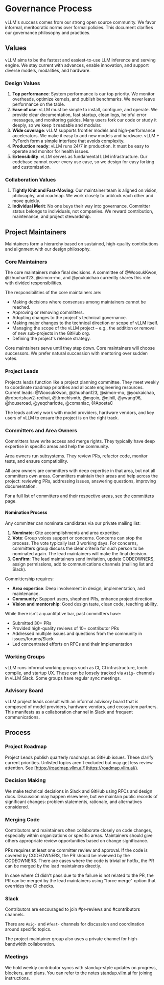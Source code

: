 # Governance Process

vLLM's success comes from our strong open source community. We favor informal, meritocratic norms over formal policies. This document clarifies our governance philosophy and practices.

## Values

vLLM aims to be the fastest and easiest-to-use LLM inference and serving engine. We stay current with advances, enable innovation, and support diverse models, modalities, and hardware.

### Design Values

1. **Top performance**: System performance is our top priority. We monitor overheads, optimize kernels, and publish benchmarks. We never leave performance on the table.
2. **Ease of use**: vLLM must be simple to install, configure, and operate. We provide clear documentation, fast startup, clean logs, helpful error messages, and monitoring guides. Many users fork our code or study it deeply, so we keep it readable and modular.
3. **Wide coverage**: vLLM supports frontier models and high-performance accelerators. We make it easy to add new models and hardware. vLLM + PyTorch form a simple interface that avoids complexity.
4. **Production ready**: vLLM runs 24/7 in production. It must be easy to operate and monitor for health issues.
5. **Extensibility**: vLLM serves as fundamental LLM infrastructure. Our codebase cannot cover every use case, so we design for easy forking and customization.

### Collaboration Values

1. **Tightly Knit and Fast-Moving**: Our maintainer team is aligned on vision, philosophy, and roadmap. We work closely to unblock each other and move quickly.
2. **Individual Merit**: No one buys their way into governance. Committer status belongs to individuals, not companies. We reward contribution, maintenance, and project stewardship.

## Project Maintainers

Maintainers form a hierarchy based on sustained, high-quality contributions and alignment with our design philosophy.

### Core Maintainers

The core maintainers make final decisions. A committee of @WoosukKwon, @zhuohan123, @simon-mo, and @youkaichao currently shares this role with divided responsibilities.

The responsibilities of the core maintainers are:

* Making decisions where consensus among maintainers cannot be reached.
* Approving or removing committers.
* Adopting changes to the project's technical governance.
* Making major changes to the technical direction or scope of vLLM itself.
* Managing the scope of the vLLM project – e.g., the addition or removal of new sub-projects in the GitHub org.
* Defining the project's release strategy.

Core maintainers serve until they step down. Core maintainers will choose successors. We prefer natural succession with mentoring over sudden votes.

### Project Leads

Projects leads function like a project planning committee. They meet weekly to coordinate roadmap priorities and allocate engineering resources. Current leads: @WoosukKwon, @zhuohan123, @simon-mo, @youkaichao, @robertshaw2-redhat, @tlrmchlsmth, @mgoin, @njhill, @ywang96, @houseroad, @yeqcharlotte, @comaniac, @ApostaC

The leads actively work with model providers, hardware vendors, and key users of vLLM to ensure the project is on the right track.

### Committers and Area Owners

Committers have write access and merge rights. They typically have deep expertise in specific areas and help the community.

Area owners run subsystems. They review PRs, refactor code, monitor tests, and ensure compatibility.

All area owners are committers with deep expertise in that area, but not all committers own areas. Committers maintain their areas and help across the project: reviewing PRs, addressing issues, answering questions, improving documentation.

For a full list of committers and their respective areas, see the [committers](./committers.md) page.

#### Nomination Process

Any committer can nominate candidates via our private mailing list:

1. **Nominate**: Cite accomplishments and area expertise.
2. **Vote**: Group voices support or concerns. Concerns can stop the process. The vote typically last 3 working days. For concerns, committers group discuss the clear criteria for such person to be nominated again. The lead maintainers will make the final decision.
3. **Confirm**: The lead maintainers send invitation, update CODEOWNERS, assign permissions, add to communications channels (mailing list and Slack).

Committership requires:

* **Area expertise**: Deep involvement in design, implementation, and maintenance.
* **Community**: Support users, shepherd PRs, enhance project direction.
* **Vision and mentorship**: Good design taste, clean code, teaching ability.

While there isn't a quantitative bar, past committers have:

* Submitted 30+ PRs
* Provided high-quality reviews of 10+ contributor PRs
* Addressed multiple issues and questions from the community in issues/forums/Slack
* Led concentrated efforts on RFCs and their implementation

### Working Groups

vLLM runs informal working groups such as CI, CI infrastructure, torch compile, and startup UX. These can be loosely tracked via `#sig-` channels in vLLM Slack. Some groups have regular sync meetings.

### Advisory Board

vLLM project leads consult with an informal advisory board that is composed of model providers, hardware vendors, and ecosystem partners. This manifests as a collaboration channel in Slack and frequent communications.

## Process

### Project Roadmap

Project Leads publish quarterly roadmaps as GitHub issues. These clarify current priorities. Unlisted topics aren't excluded but may get less review attention. See [https://roadmap.vllm.ai/](https://roadmap.vllm.ai/).

### Decision Making

We make technical decisions in Slack and GitHub using RFCs and design docs. Discussion may happen elsewhere, but we maintain public records of significant changes: problem statements, rationale, and alternatives considered.

### Merging Code

Contributors and maintainers often collaborate closely on code changes, especially within organizations or specific areas. Maintainers should give others appropriate review opportunities based on change significance.

PRs requires at least one committer review and approval. If the code is covered by CODEOWNERS, the PR should be reviewed by the CODEOWNERS. There are cases where the code is trivial or hotfix, the PR can be merged by the lead maintainers directly.

In case where CI didn't pass due to the failure is not related to the PR, the PR can be merged by the lead maintainers using "force merge" option that overrides the CI checks.

### Slack

Contributors are encouraged to join #pr-reviews and #contributors channels.

There are `#sig-` and `#feat-` channels for discussion and coordination around specific topics.

The project maintainer group also uses a private channel for high-bandwidth collaboration.

### Meetings

We hold weekly contributor syncs with standup-style updates on progress, blockers, and plans. You can refer to the notes [standup.vllm.ai](https://standup.vllm.ai) for joining instructions.